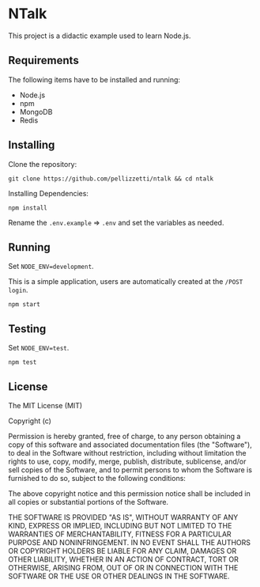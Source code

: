 # NTalk

This project is a didactic example used to learn Node.js.

## Requirements

The following items have to be installed and running:

* Node.js
* npm
* MongoDB
* Redis

## Installing

Clone the repository:

```
git clone https://github.com/pellizzetti/ntalk && cd ntalk
```

Installing Dependencies:

```
npm install
```

Rename the `.env.example` => `.env` and set the variables as needed.

## Running

Set `NODE_ENV=development`.

This is a simple application, users are automatically created at the `/POST login`.

```
npm start
```

## Testing

Set `NODE_ENV=test`.

```
npm test
```

## License

The MIT License (MIT)

Copyright (c)

Permission is hereby granted, free of charge, to any person obtaining a copy
of this software and associated documentation files (the "Software"), to deal
in the Software without restriction, including without limitation the rights
to use, copy, modify, merge, publish, distribute, sublicense, and/or sell
copies of the Software, and to permit persons to whom the Software is
furnished to do so, subject to the following conditions:

The above copyright notice and this permission notice shall be included in
all copies or substantial portions of the Software.

THE SOFTWARE IS PROVIDED "AS IS", WITHOUT WARRANTY OF ANY KIND, EXPRESS OR
IMPLIED, INCLUDING BUT NOT LIMITED TO THE WARRANTIES OF MERCHANTABILITY,
FITNESS FOR A PARTICULAR PURPOSE AND NONINFRINGEMENT. IN NO EVENT SHALL THE
AUTHORS OR COPYRIGHT HOLDERS BE LIABLE FOR ANY CLAIM, DAMAGES OR OTHER
LIABILITY, WHETHER IN AN ACTION OF CONTRACT, TORT OR OTHERWISE, ARISING FROM,
OUT OF OR IN CONNECTION WITH THE SOFTWARE OR THE USE OR OTHER DEALINGS IN
THE SOFTWARE.
